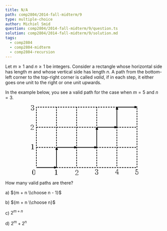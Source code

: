 ```yaml
---
title: N/A
path: comp2804/2014-fall-midterm/9
type: multiple-choice
author: Michiel Smid
question: comp2804/2014-fall-midterm/9/question.ts
solution: comp2804/2014-fall-midterm/9/solution.md
tags:
  - comp2804
  - comp2804-midterm
  - comp2804-recursion
---
```


Let $m \geq 1$ and $n \geq 1$ be integers. Consider a rectangle whose horizontal side has length $m$ and whose vertical side has length $n$. A path from the bottom-left corner to the top-right corner is called <em>valid</em>, if in each step, it either goes one unit to the right or one unit upwards. <br>

In the example below, you see a valid path for the case when $m = 5$ and $n = 3$.
<img width="342" height="222" style="display: block; max-width: 100%; height: auto; margin: 1rem auto;"
  src="data:image/png;base64,
  iVBORw0KGgoAAAANSUhEUgAAAVYAAADeAQMAAABc9brBAAAABlBMVEUAAAAAAAClZ7nPAAAAAXRSTlMAQObYZgAAAfZJREFUaN7t
  1z1Ow0AQBeC3G8ukiJBLOlJyBApkm45jrMQ9YOk4lo9iiQukdIESkLw/sh17ZiVAIZlpRpv9Eq2frNUEtxbsMim2YcIC2HJtCYBr
  q29onz+W6+CqhQLfXsOgr7m+c2ewUJayXd8eADSkjesay6WiNYayn9HWfFsT56XstPvYaBvrNywR2J9Z+pzpFidgJV/JV/KVfCVf
  yResXiY802OCfbN827Ct+bbU3ButomyZYKs2WryUfY3766GvvVsbaLYFMnLubeFrTc69JkYybyefb8m5F8HWlpplo7UJ9mBn594z
  vh/C3m/ZC79/JV/JV/KVfCXf/5hvnmDLhPPmbIsTsEdyKHxnZFb6zrBV43p7xMYZdlj70YybYoF8Ou/6Ps1sOu/6Tlhmvqoj/29V
  jbefpAVSrPH2jO8Hg5n6aXuh96/kK/lKvpKv5Cv5nmG+RUJmZYKtWoatwgy7XCkWsSoLdj3ghGtNE9UN7aqD2vnNZmhzZ3DvbAvt
  P7rytnN249Z3fdOA3ox+V2V9DxtPwebZyOrcrRl2pUfP/86whTuTz2E3tfBnaIdWrxfsjTfh/FObDZ8t8zY7YsOey/2wYAt3lHz4
  3fyY3YY92tZ9yzbehrXejK0d2So8o16PrNLhHRzUahffySu3pzXYtdrP7XwBhSQdbPCsOHQAAAAASUVORK5CYII=">
How many valid paths are there?

a) ${m + n \\choose n - 1}$

b) ${m + n \\choose n}$

c) $2^{m + n}$

d) $2^m + 2^n$
